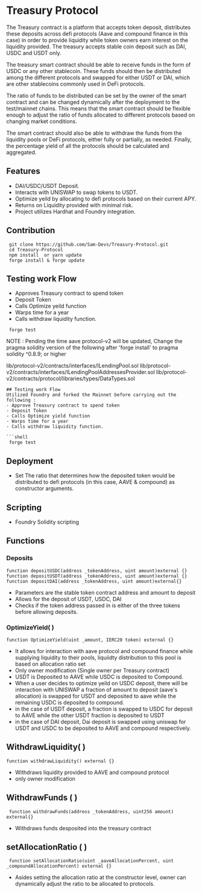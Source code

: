 # Treasury Protocol
 The Treasury contract is a platform that accepts token deposit, distributes these deposits across defi protocols (Aave and compound finance in this case) in order to provide liquidity while token owners earn interest on the liquidity provided. The treasury accepts stable coin deposit such as DAI, USDC and USDT only.

 The treasury smart contract should be able to receive funds in the form of USDC or any other stablecoin. These funds should then be distributed among the different protocols and swapped for either USDT or DAI, which are other stablecoins commonly used in DeFi protocols.
 
 The ratio of funds to be distributed can be set by the owner of the smart contract and can be changed dynamically after the deployment to the test/mainnet chains. This means that the smart contract should be flexible enough to adjust the ratio of funds allocated to different protocols based on changing market conditions.
 
 The smart contract should also be able to withdraw the funds from the liquidity pools or DeFi protocols, either fully or partially, as needed. Finally, the percentage yield of all the protocols should be calculated and aggregated.

 ## Features
 - DAI/USDC/USDT Deposit.
 - Interacts with UNISWAP to swap tokens to USDT.
 - Optimize yeild by allocating to defi protocols based on their current APY.
 - Returns on Liquidity provided with minimal risk.
 - Project utilizes Hardhat and Foundry integration.

## Contribution
```shell
 git clone https://github.com/Sam-Devs/Treasury-Protocol.git
 cd Treasury-Protocol
 npm install  or yarn update
 forge install & forge update
```

## Testing work Flow
- Approves Treasury contract to spend token
- Deposit Token 
- Calls Optimize yeild function 
- Warps time for a year
- Calls withdraw liquidity function.

```shell
 forge test
```

NOTE : Pending the time aave protocol-v2 will be updated, Change the pragma solidity version of the following after 'forge install' to pragma solidity ^0.8.9; or higher

 lib/protocol-v2/contracts/interfaces/ILendingPool.sol
 lib/protocol-v2/contracts/interfaces/ILendingPoolAddressesProvider.sol
 lib/protocol-v2/contracts/protocol/libraries/types/DataTypes.sol

```
## Testing work Flow
Utilized Foundry and forked the Mainnet before carrying out the following : 
- Approve Treasury contract to spend token
- Deposit Token 
- Calls Optimize yield function 
- Warps time for a year
- Calls withdraw liquidity function.

```shell
 forge test
```
## Deployment
- Set The ratio that determines how the deposited token would be distributed to defi protocols (in this case, AAVE & compound) as constructor arguments.

## Scripting
- Foundry Solidity scripting

## Functions
### Deposits
```
function depositUSDC(address _tokenAddress, uint amount)external {}
function depositUSDT(address _tokenAddress, uint amount)external {}
function depositDAI(address _tokenAddress, uint amount)external{}
```
- Parameters are the stable token contract address and amount to deposit
- Allows for the deposit of USDT, USDC, DAI
- Checks if the token address passed in is either of the three tokens before allowing deposits.

### OptimizeYield( )
```
function OptimizeYield(uint _amount, IERC20 token) external {}
```
- It allows for interaction with aave protocol and compound finance while supplying liquidity to their pools, liquiidty distribution to this pool is based on allocation ratio set
- Only owner modification (Single owner per Treasury contract)
- USDT is Deposited to AAVE while USDC is deposited to Compound.
- When a user decides to optimize yeild on USDC deposit, there will be interaction with UNISWAP a fraction of amount to deposit (aave's allocation) is swapped for USDT and deposited to aave while the remaining USDC is deposited to compound.
- in the case of USDT deposit, a fraction is swapped to USDC for deposit to AAVE while the other USDT fraction is deposited to USDT
- in the case of DAI deposit, Dai deposit is swapped using uniswap for USDT and USDC to be deposited to AAVE and compound respectively.

## WithdrawLiquidity( )
```
function withdrawLiquidity() external {}
```
- Withdraws liquidity provided to AAVE and compound protocol
- only owner modification 

## WithdrawFunds ( )
```
 function withdrawFunds(address _tokenAddress, uint256 amount) external{}
```
- Withdraws funds desposited into the treasury contract

## setAllocationRatio ( )
```
 function setAllocationRatio(uint _aaveAllocationPercent, uint _compoundAllocationPercent) external {}
```
- Asides setting the allocation ratio at the constructor level, owner can dynamically adjust the ratio to be allocated to protocols.